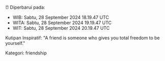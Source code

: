 ⏰ Diperbarui pada:
- WIB: Sabtu, 28 September 2024 18.19.47 UTC
- WITA: Sabtu, 28 September 2024 19.19.47 UTC
- WIT: Sabtu, 28 September 2024 20.19.47 UTC

Kutipan Inspiratif:
"A friend is someone who gives you total freedom to be yourself."


Kategori: friendship

